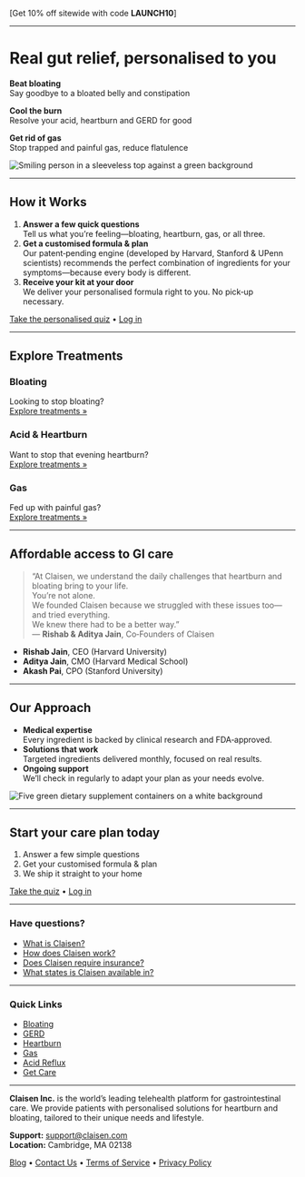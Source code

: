 <!-- Skip to content -->
[Get 10% off sitewide with code **LAUNCH10**]

---

# Real gut relief, personalised to you

**Beat bloating**  
Say goodbye to a bloated belly and constipation

**Cool the burn**  
Resolve your acid, heartburn and GERD for good

**Get rid of gas**  
Stop trapped and painful gas, reduce flatulence

![Smiling person in a sleeveless top against a green background](path/to/hero-image.jpg)

---

## How it Works

1. **Answer a few quick questions**  
   Tell us what you’re feeling—bloating, heartburn, gas, or all three.  
2. **Get a customised formula & plan**  
   Our patent‑pending engine (developed by Harvard, Stanford & UPenn scientists) recommends the perfect combination of ingredients for your symptoms—because every body is different.  
3. **Receive your kit at your door**  
   We deliver your personalised formula right to you. No pick‑up necessary.

[Take the personalised quiz](https://claisen.com/quiz) • [Log in](https://claisen.com/quiz)

---

## Explore Treatments

### Bloating  
Looking to stop bloating?  
[Explore treatments »](https://claisen.com/blog/bloating)

### Acid & Heartburn  
Want to stop that evening heartburn?  
[Explore treatments »](https://claisen.com/blog/heartburn)  

### Gas  
Fed up with painful gas?  
[Explore treatments »](#gas)

---

## Affordable access to GI care

> “At Claisen, we understand the daily challenges that heartburn and bloating bring to your life.  
> You’re not alone.  
> We founded Claisen because we struggled with these issues too—and tried everything.  
> We knew there had to be a better way.”  
> — **Rishab & Aditya Jain**, Co‑Founders of Claisen

- **Rishab Jain**, CEO (Harvard University)  
- **Aditya Jain**, CMO (Harvard Medical School)  
- **Akash Pai**, CPO (Stanford University)

---

## Our Approach

- **Medical expertise**  
  Every ingredient is backed by clinical research and FDA‑approved.  
- **Solutions that work**  
  Targeted ingredients delivered monthly, focused on real results.  
- **Ongoing support**  
  We’ll check in regularly to adapt your plan as your needs evolve.

![Five green dietary supplement containers on a white background](path/to/products-image.jpg)

---

## Start your care plan today

1. Answer a few simple questions  
2. Get your customised formula & plan  
3. We ship it straight to your home

[Take the quiz](https://claisen.com/quiz) • [Log in](https://claisen.com/quiz)

---

### Have questions?

- [What is Claisen?](#faq)  
- [How does Claisen work?](#faq)  
- [Does Claisen require insurance?](#faq)  
- [What states is Claisen available in?](#faq)  

---

### Quick Links

- [Bloating](https://claisen.com/blog/bloating)  
- [GERD](https://claisen.com/blog/heartburn) 
- [Heartburn](https://claisen.com/blog/heartburn)  
- [Gas](https://claisen.com/blog/gas)  
- [Acid Reflux](https://claisen.com/blog/heartburn)  
- [Get Care](https://claisen.com/quiz) 

---

**Claisen Inc.** is the world’s leading telehealth platform for gastrointestinal care. We provide patients with personalised solutions for heartburn and bloating, tailored to their unique needs and lifestyle.  

**Support:** [support@claisen.com](mailto:support@claisen.com)  
**Location:** Cambridge, MA 02138  

[Blog](https://claisen.com/blog) • [Contact Us](https://claisen.com/contact) • [Terms of Service](https://claisen.com/termsofservice) • [Privacy Policy](https://claisen.com/privacypolicy)
